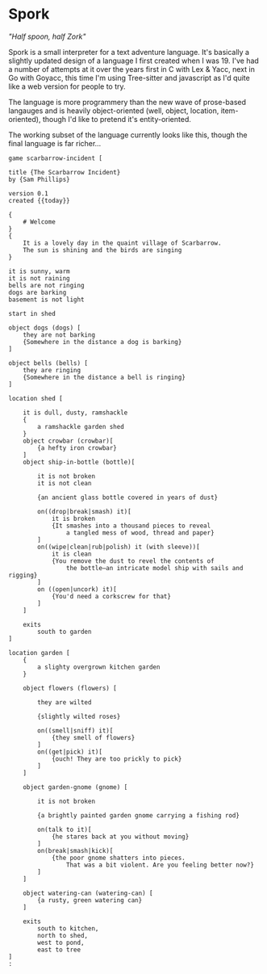 # Spork

_"Half spoon, half Zork"_

Spork is a small interpreter for a text adventure language. It's basically a slightly updated design of a language I first created when I was 19. I've had a number of attempts at it over the years first in C with Lex & Yacc, next in Go with Goyacc, this time I'm using Tree-sitter and javascript as I'd quite like a web version for people to try.

The language is more programmery than the new wave of prose-based langauges and is heavily object-oriented (well, object, location, item-oriented), though I'd like to pretend it's entity-oriented.

The working subset of the language currently looks like this, though the final language is far richer…

    game scarbarrow-incident [

    title {The Scarbarrow Incident}
    by {Sam Phillips}

    version 0.1
    created {{today}}

    {
    	# Welcome
    }
    {
    	It is a lovely day in the quaint village of Scarbarrow.
    	The sun is shining and the birds are singing
    }

    it is sunny, warm
    it is not raining
    bells are not ringing
    dogs are barking
    basement is not light

    start in shed

    object dogs (dogs) [
    	they are not barking
    	{Somewhere in the distance a dog is barking}
    ]

    object bells (bells) [
    	they are ringing
    	{Somewhere in the distance a bell is ringing}
    ]

    location shed [

    	it is dull, dusty, ramshackle
    	{
    		a ramshackle garden shed
    	}
    	object crowbar (crowbar)[
    		{a hefty iron crowbar}
    	]
    	object ship-in-bottle (bottle)[

    		it is not broken
    		it is not clean

    		{an ancient glass bottle covered in years of dust}

    		on((drop|break|smash) it)[
    			it is broken
    			{It smashes into a thousand pieces to reveal
    				a tangled mess of wood, thread and paper}
    		]
    		on((wipe|clean|rub|polish) it (with sleeve))[
    			it is clean
    			{You remove the dust to revel the contents of
    				the bottle—an intricate model ship with sails and rigging}
    		]
    		on ((open|uncork) it)[
    			{You'd need a corkscrew for that}
    		]
    	]

    	exits
    		south to garden
    ]

    location garden [
    	{
    		a slighty overgrown kitchen garden
    	}

    	object flowers (flowers) [

    		they are wilted

    		{slightly wilted roses}

    		on((smell|sniff) it)[
    			{they smell of flowers}
    		]
    		on((get|pick) it)[
    			{ouch! They are too prickly to pick}
    		]
    	]

    	object garden-gnome (gnome) [

    		it is not broken

    		{a brightly painted garden gnome carrying a fishing rod}

    		on(talk to it)[
    			{he stares back at you without moving}
    		]
    		on(break|smash|kick)[
    			{the poor gnome shatters into pieces.
    				That was a bit violent. Are you feeling better now?}
    		]
    	]

    	object watering-can (watering-can) [
    		{a rusty, green watering can}
    	]

    	exits
    		south to kitchen,
    		north to shed,
    		west to pond,
    		east to tree
    ]
    :

